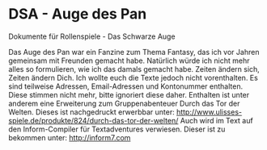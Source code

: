 # DSA - Auge des Pan
Dokumente für Rollenspiele - Das Schwarze Auge

Das Auge des Pan war ein Fanzine zum Thema Fantasy, das ich vor Jahren gemeinsam mit Freunden gemacht habe. Natürlich würde ich nicht mehr alles so formulieren, wie ich das damals gemacht habe. Zeiten ändern sich, Zeiten ändern Dich. Ich wollte euch die Texte jedoch nicht vorenthalten.
Es sind teilweise Adressen, Email-Adressen und Kontonummer enthalten. Diese stimmen nicht mehr, bitte ignoriert diese daher.
Enthalten ist unter anderem eine Erweiterung zum Gruppenabenteuer Durch das Tor der Welten. Dieses ist nachgedruckt erwerbbar unter:
http://www.ulisses-spiele.de/produkte/824/durch-das-tor-der-welten/
Auch wird im Text auf den Inform-Compiler für Textadventures verwiesen. Dieser ist zu bekommen unter:
http://inform7.com